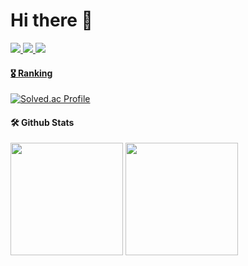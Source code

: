  # Hi there 👋

<a href="https://hits.seeyoufarm.com"><img src="https://hits.seeyoufarm.com/api/count/incr/badge.svg?url=https%3A%2F%2Fgithub.com%2FDongilDev%2F&count_bg=%23252627&title_bg=%23252627&icon=github.svg&icon_color=%23FFFFFF&title=visit&edge_flat=false"/>
<a href="mailto:kdi25144@gmail.com"><img src="https://img.shields.io/badge/Gmail-D14836?style=for-the-badge&logo=gmail&logoColor=white&link=mailto:kdi25144@gmail.com"/>
<a href="https://velog.io/@kdi2514"><img src="http://img.shields.io/badge/-Velog-20c997?style=for-the-badge&link=https://velog.io/@kdi2514"/>


 #### 🎖️ Ranking
 
 [![Solved.ac Profile](http://mazassumnida.wtf/api/v2/generate_badge?boj=kdi2514)](https://solved.ac/kdi2514/)
 
 
 #### 🛠️ Github Stats
 
 <p>
 <img height="180em" src="https://github-readme-stats.vercel.app/api?username=DongilDev&show_icons=true&include_all_commits=true&bg_color=30,e96443,904e95&title_color=fff&text_color=fff">
 <img height="180em" src="https://github-readme-stats.vercel.app/api/top-langs/?username=DongilDev&layout=compact&bg_color=30,e96443,904e95&title_color=fff&text_color=fff">
